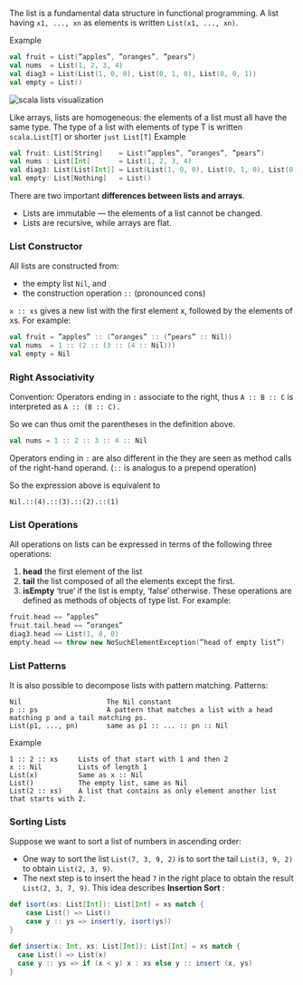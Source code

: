 The list is a fundamental data structure in functional programming. A list having `x1, ..., xn` as elements is written `List(x1, ..., xn)`.

Example
```scala
val fruit = List(”apples”, ”oranges”, ”pears”)
val nums  = List(1, 2, 3, 4)
val diag3 = List(List(1, 0, 0), List(0, 1, 0), List(0, 0, 1))
val empty = List()
```
![scala lists visualization](scala_lists_visualization)

Like arrays, lists are homogeneous: the elements of a list must all have the same type.
The type of a list with elements of type T is written `scala.List[T]` or shorter `just List[T]`
Example
```scala
val fruit: List[String]    = List(”apples”, ”oranges”, ”pears”)
val nums : List[Int]       = List(1, 2, 3, 4)
val diag3: List[List[Int]] = List(List(1, 0, 0), List(0, 1, 0), List(0, 0, 1))
val empty: List[Nothing]   = List()
```
There are two important **differences between lists and arrays**.
* Lists are immutable — the elements of a list cannot be changed.
* Lists are recursive, while arrays are flat.

### List Constructor

All lists are constructed from:
* the empty list `Nil`, and
* the construction operation `::` (pronounced cons)

`x :: xs` gives a new list with the first element x, followed by the elements of xs.
For example:
```scala
val fruit = ”apples” :: (”oranges” :: (”pears” :: Nil))
val nums  = 1 :: (2 :: (3 :: (4 :: Nil)))
val empty = Nil
```

### Right Associativity

Convention: Operators ending in `:` associate to the right, thus `A :: B :: C` is interpreted as `A :: (B :: C).`

So we can thus omit the parentheses in the definition above.
```scala
val nums = 1 :: 2 :: 3 :: 4 :: Nil
```
Operators ending in `:` are also different in the they are seen as method calls of the right-hand operand. (`::` is analogus to a prepend operation)

So the expression above is equivalent to
```
Nil.::(4).::(3).::(2).::(1)
```

### List Operations
All operations on lists can be expressed in terms of the following three operations:
1. **head** the first element of the list
2. **tail** the list composed of all the elements except the first.
3. **isEmpty** ‘true‘ if the list is empty, ‘false‘ otherwise.
These operations are defined as methods of objects of type list. For example:
```scala
fruit.head == ”apples”
fruit.tail.head == ”oranges”
diag3.head == List(1, 0, 0)
empty.head == throw new NoSuchElementException(”head of empty list”)
```

### List Patterns
It is also possible to decompose lists with pattern matching. Patterns:
```
Nil                     The Nil constant
p :: ps                 A pattern that matches a list with a head matching p and a tail matching ps.
List(p1, ..., pn)       same as p1 :: ... :: pn :: Nil
```
Example
```
1 :: 2 :: xs     Lists of that start with 1 and then 2
x :: Nil         Lists of length 1
List(x)          Same as x :: Nil
List()           The empty list, same as Nil
List(2 :: xs)    A list that contains as only element another list that starts with 2.
```

### Sorting Lists
Suppose we want to sort a list of numbers in ascending order:
* One way to sort the list `List(7, 3, 9, 2)` is to sort the tail `List(3, 9, 2)` to obtain `List(2, 3, 9)`.
* The next step is to insert the head `7` in the right place to obtain the result `List(2, 3, 7, 9)`.
This idea describes **Insertion Sort** :
```scala
def isort(xs: List[Int]): List[Int] = xs match {
    case List() => List()
    case y :: ys => insert(y, isort(ys))
}

def insert(x: Int, xs: List[Int]): List[Int] = xs match {
  case List() => List(x)
  case y :: ys => if (x < y) x : xs else y :: insert (x, ys)
}
```